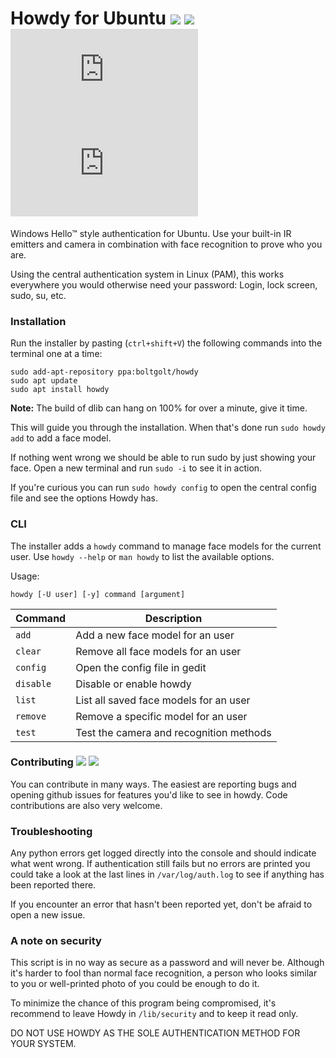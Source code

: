 # Howdy for Ubuntu  [![](https://img.shields.io/travis/Boltgolt/howdy/master.svg)](https://travis-ci.org/Boltgolt/howdy) [![](https://img.shields.io/github/release/Boltgolt/howdy.svg?colorB=4c1)](https://github.com/Boltgolt/howdy/releases) ![](https://boltgolt.nl/howdy_badge/installs.php?nc) ![](https://boltgolt.nl/howdy_badge/views.php)

Windows Hello™ style authentication for Ubuntu. Use your built-in IR emitters and camera in combination with face recognition to prove who you are.

Using the central authentication system in Linux (PAM), this works everywhere you would otherwise need your password: Login, lock screen, sudo, su, etc.

### Installation

Run the installer by pasting (`ctrl+shift+V`) the following commands into the terminal one at a time:

```
sudo add-apt-repository ppa:boltgolt/howdy
sudo apt update
sudo apt install howdy
```

**Note:** The build of dlib can hang on 100% for over a minute, give it time.

This will guide you through the installation. When that's done run `sudo howdy add` to add a face model.

If nothing went wrong we should be able to run sudo by just showing your face. Open a new terminal and run `sudo -i` to see it in action.

If you're curious you can run `sudo howdy config` to open the central config file and see the options Howdy has.

### CLI

The installer adds a `howdy` command to manage face models for the current user. Use `howdy --help` or `man howdy` to list the available options.

Usage:
```
howdy [-U user] [-y] command [argument]
```

| Command   | Description                                   |
|-----------|-----------------------------------------------|
| `add`     | Add a new face model for an user              |
| `clear`   | Remove all face models for an user            |
| `config`  | Open the config file in gedit                 |
| `disable` | Disable or enable howdy                       |
| `list`    | List all saved face models for an user        |
| `remove`  | Remove a specific model for an user           |
| `test`    | Test the camera and recognition methods       |

### Contributing [![](https://img.shields.io/travis/Boltgolt/howdy/dev.svg?label=dev%20build)](https://github.com/Boltgolt/howdy/tree/dev) [![](https://img.shields.io/github/issues-raw/Boltgolt/howdy/enhancement.svg?label=feature+requests&colorB=4c1)](https://github.com/Boltgolt/howdy/issues?q=is%3Aissue+is%3Aopen+label%3Aenhancement)

You can contribute in many ways. The easiest are reporting bugs and opening github issues for features you'd like to see in howdy. Code contributions are also very welcome.

### Troubleshooting

Any python errors get logged directly into the console and should indicate what went wrong. If authentication still fails but no errors are printed you could take a look at the last lines in `/var/log/auth.log` to see if anything has been reported there.

If you encounter an error that hasn't been reported yet, don't be afraid to open a new issue.

### A note on security

This script is in no way as secure as a password and will never be. Although it's harder to fool than normal face recognition, a person who looks similar to you or well-printed photo of you could be enough to do it.

To minimize the chance of this program being compromised, it's recommend to leave Howdy in `/lib/security` and to keep it read only.

DO NOT USE HOWDY AS THE SOLE AUTHENTICATION METHOD FOR YOUR SYSTEM.
